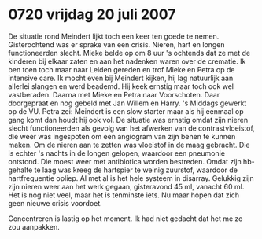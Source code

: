 # 0720 vrijdag 20 juli 2007
De situatie rond Meindert lijkt toch een keer ten goede te nemen. Gisterochtend was er sprake van een crisis. Nieren, hart en longen functioneerden slecht. Mieke belde op om 8 uur 's ochtends dat ze met de kinderen bij elkaar zaten en aan het nadenken waren over de crematie. Ik ben toen toch maar naar Leiden gereden en trof Mieke en Petra op de intensive care. Ik mocht even bij Meindert kijken, hij lag natuurlijk aan allerlei slangen en werd beademd. Hij keek ernstig maar toch ook wel vastberaden. Daarna met Mieke en Petra naar Voorschoten. Daar doorgepraat en nog gebeld met Jan Willem en Harry. 's Middags gewerkt op de VU. Petra zei: Meindert is een slow starter maar als  hij eenmaal op gang komt dan houdt hij ook vol. De situatie was ernstig omdat zijn nieren slecht functioneerden als gevolg van het afwerken van de contrastvloeistof, die weer was ingespoten om een angiogram van zijn benen te kunnen maken.  Om de nieren aan te zetten was vloeistof in de maag gebracht. Die is echter 's nachts in de longen gelopen, waardoor een pneumonie ontstond. Die moest weer met antibiotica worden bestreden. Omdat zijn hb-gehalte te laag was kreeg de hartspier te weinig zuurstof, waardoor de hartfrequentie opliep. Al met al is het hele systeem in disarray. Gelukkig zijn zijn nieren weer aan het werk gegaan, gisteravond 45 ml, vanacht 60 ml. Het is nog niet veel, maar het is tenminste iets. Nu maar hopen dat zich geen nieuwe crisis voordoet. 

Concentreren is lastig op het moment. Ik had niet gedacht dat het me zo zou aanpakken.